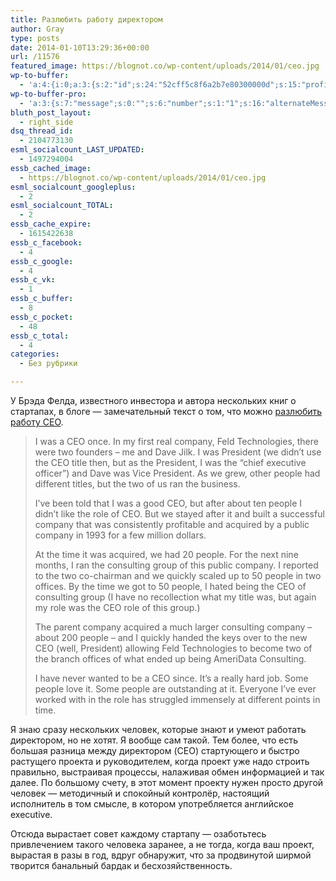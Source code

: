 ```yaml
---
title: Разлюбить работу директором
author: Gray
type: posts
date: 2014-01-10T13:29:36+00:00
url: /11576
featured_image: https://blognot.co/wp-content/uploads/2014/01/ceo.jpg
wp-to-buffer:
  - 'a:4:{i:0;a:3:{s:2:"id";s:24:"52cff5c8f6a2b7e80300000d";s:15:"profile_service";s:8:"facebook";s:10:"created_at";i:1389360584;}i:1;a:3:{s:2:"id";s:24:"52cff5c9f6a2b7e80300000e";s:15:"profile_service";s:7:"twitter";s:10:"created_at";i:1389360585;}i:2;a:3:{s:2:"id";s:24:"52cff5c9f6a2b7e80300000f";s:15:"profile_service";s:8:"linkedin";s:10:"created_at";i:1389360585;}i:3;a:3:{s:2:"id";s:24:"52cff5caf6a2b7e803000010";s:15:"profile_service";s:8:"facebook";s:10:"created_at";i:1389360586;}}'
wp-to-buffer-pro:
  - 'a:3:{s:7:"message";s:0:"";s:6:"number";s:1:"1";s:16:"alternateMessage";s:0:"";}'
bluth_post_layout:
  - right_side
dsq_thread_id:
  - 2104773130
esml_socialcount_LAST_UPDATED:
  - 1497294004
essb_cached_image:
  - https://blognot.co/wp-content/uploads/2014/01/ceo.jpg
esml_socialcount_googleplus:
  - 2
esml_socialcount_TOTAL:
  - 2
essb_cache_expire:
  - 1615422638
essb_c_facebook:
  - 4
essb_c_google:
  - 4
essb_c_vk:
  - 1
essb_c_buffer:
  - 8
essb_c_pocket:
  - 48
essb_c_total:
  - 4
categories:
  - Без рубрики

---
```








У Брэда Фелда, известного инвестора и автора нескольких книг о стартапах, в блоге — замечательный текст о том, что можно <a href="http://www.feld.com/wp/archives/2014/01/falling-love-ceo.html" target="_blank">разлюбить работу CEO</a>.

> I was a CEO once. In my first real company, Feld Technologies, there were two founders – me and Dave Jilk. I was President (we didn’t use the CEO title then, but as the President, I was the “chief executive officer”) and Dave was Vice President. As we grew, other people had different titles, but the two of us ran the business.
> 
> I’ve been told that I was a good CEO, but after about ten people I didn’t like the role of CEO. But we stayed after it and built a successful company that was consistently profitable and acquired by a public company in 1993 for a few million dollars.
> 
> At the time it was acquired, we had 20 people. For the next nine months, I ran the consulting group of this public company. I reported to the two co-chairman and we quickly scaled up to 50 people in two offices. By the time we got to 50 people, I hated being the CEO of consulting group (I have no recollection what my title was, but again my role was the CEO role of this group.)
> 
> The parent company acquired a much larger consulting company – about 200 people – and I quickly handed the keys over to the new CEO (well, President) allowing Feld Technologies to become two of the branch offices of what ended up being AmeriData Consulting.
> 
> I have never wanted to be a CEO since. It’s a really hard job. Some people love it. Some people are outstanding at it. Everyone I’ve ever worked with in the role has struggled immensely at different points in time.

Я знаю сразу нескольких человек, которые знают и умеют работать директором, но не хотят. Я вообще сам такой. Тем более, что есть большая разница между директором (CEO) стартующего и быстро растущего проекта и руководителем, когда проект уже надо строить правильно, выстраивая процессы, налаживая обмен информацией и так далее. По большому счету, в этот момент проекту нужен просто другой человек — методичный и спокойный контролёр, настоящий исполнитель в том смысле, в котором употребляется английское executive.

Отсюда вырастает совет каждому стартапу — озаботьтесь привлечением такого человека заранее, а не тогда, когда ваш проект, вырастая в разы в год, вдруг обнаружит, что за продвинутой ширмой творится банальный бардак и бесхозяйственность.